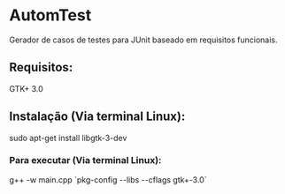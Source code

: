 # AutomTest
Gerador de casos de testes para JUnit baseado em requisitos funcionais.

## Requisitos:
GTK+ 3.0

## Instalação (Via terminal Linux):
sudo apt-get install libgtk-3-dev

### Para executar (Via terminal Linux):
g++ -w main.cpp \`pkg-config --libs --cflags gtk+-3.0\`
